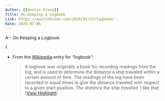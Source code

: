 ```yaml
---
Author: [[Austin Kleon]]
Title: On Keeping a Logbook
Link: https://austinkleon.com/2010/01/31/logbook/
Date: 2024-07-06
---
```

A - On Keeping a Logbook

1
- From the [Wikipedia](http://en.wikipedia.org/wiki/Logbook) entry for “logbook”:
  > A logbook was originally a book for recording readings from the log, and is used to determine the distance a ship traveled within a certain amount of time. The readings of the log have been recorded in equal times to give the distance traveled with respect to a given start position.
  *The distance the ship traveled*. I like that. ([View Highlight](https://read.readwise.io/read/01gnr0d897hh5krb3r49efz137))
